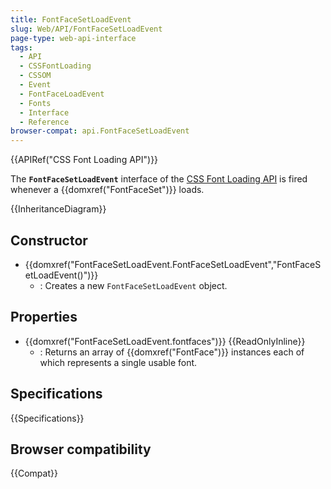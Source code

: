 ```yaml
---
title: FontFaceSetLoadEvent
slug: Web/API/FontFaceSetLoadEvent
page-type: web-api-interface
tags:
  - API
  - CSSFontLoading
  - CSSOM
  - Event
  - FontFaceLoadEvent
  - Fonts
  - Interface
  - Reference
browser-compat: api.FontFaceSetLoadEvent
---
```


{{APIRef("CSS Font Loading API")}}

The **`FontFaceSetLoadEvent`** interface of the [CSS Font Loading API](/en-US/docs/Web/API/CSS_Font_Loading_API) is fired whenever a {{domxref("FontFaceSet")}} loads.

{{InheritanceDiagram}}

## Constructor

- {{domxref("FontFaceSetLoadEvent.FontFaceSetLoadEvent","FontFaceSetLoadEvent()")}}
  - : Creates a new `FontFaceSetLoadEvent` object.

## Properties

- {{domxref("FontFaceSetLoadEvent.fontfaces")}} {{ReadOnlyInline}}
  - : Returns an array of {{domxref("FontFace")}} instances each of which represents a single usable font.

## Specifications

{{Specifications}}

## Browser compatibility

{{Compat}}
